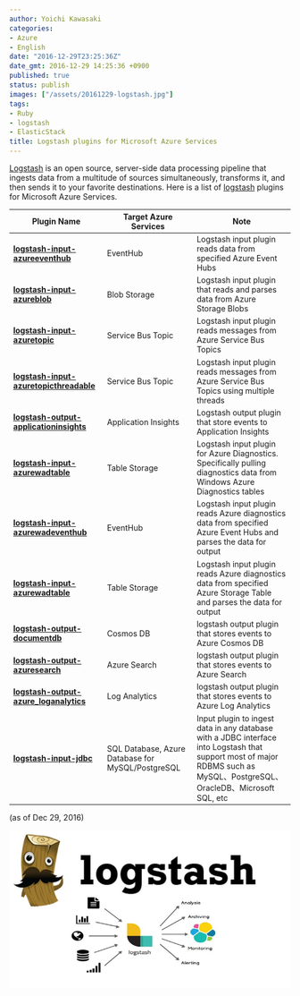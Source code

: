 ```yaml
---
author: Yoichi Kawasaki
categories:
- Azure
- English
date: "2016-12-29T23:25:36Z"
date_gmt: 2016-12-29 14:25:36 +0900
published: true
status: publish
images: ["/assets/20161229-logstash.jpg"]
tags:
- Ruby
- logstash
- ElasticStack
title: Logstash plugins for Microsoft Azure Services
---
```


[Logstash](https://www.elastic.co/products/logstash) is an open source, server-side data processing pipeline that ingests data from a multitude of sources simultaneously, transforms it, and then sends it to your favorite destinations. Here is a list of [logstash](https://www.elastic.co/products/logstash) plugins for Microsoft Azure Services. 

| Plugin Name   | Target Azure Services | Note | 
| ------------- | ------------- | ------------- |
| <strong><a href="https://github.com/Azure/azure-diagnostics-tools/tree/master/Logstash/logstash-input-azureeventhub">logstash-input-azureeventhub</a></strong> |	EventHub	| Logstash input plugin reads data from specified Azure Event Hubs |
| <strong><a href="https://github.com/Azure/azure-diagnostics-tools/tree/master/Logstash/logstash-input-azureblob">logstash-input-azureblob</a></strong> |	Blob Storage |	Logstash input plugin that reads and parses data from Azure Storage Blobs |
| <strong><a href="https://github.com/Azure/azure-diagnostics-tools/tree/master/Logstash/logstash-input-azuretopic">logstash-input-azuretopic</a></strong> | 	Service Bus Topic | Logstash input plugin reads messages from Azure Service Bus Topics |
| <strong><a href="https://github.com/Azure/azure-diagnostics-tools/tree/master/Logstash/logstash-input-azuretopicthreadable">logstash-input-azuretopicthreadable</a></strong> |	Service Bus Topic |	Logstash input plugin reads messages from Azure Service Bus Topics using multiple threads |
| <strong><a href="https://github.com/Azure/azure-diagnostics-tools/tree/master/Logstash/logstash-output-applicationinsights">logstash-output-applicationinsights</a></strong> |	Application Insights | Logstash output plugin that store events to Application Insights |
| <strong><a href="https://github.com/Azure/azure-diagnostics-tools/tree/master/Logstash/logstash-input-azurewadtable">logstash-input-azurewadtable </a></strong> | Table Storage | Logstash input plugin for Azure Diagnostics. Specifically pulling diagnostics data from Windows Azure Diagnostics tables |
| <strong><a href="https://github.com/Azure/azure-diagnostics-tools/tree/master/Logstash/logstash-input-azuretopicthreadable">logstash-input-azurewadeventhub</a></strong> |	EventHub | Logstash input plugin reads Azure diagnostics data from specified Azure Event Hubs and parses the data for output |
| <strong><a href="https://github.com/Azure/azure-diagnostics-tools/tree/master/Logstash/logstash-input-azurewadtable">logstash-input-azurewadtable </a></strong> | Table Storage	| Logstash input plugin reads Azure diagnostics data from specified Azure Storage Table and parses the data for output |
| <strong><a href="https://github.com/yokawasa/logstash-output-documentdb">logstash-output-documentdb</a></strong> | Cosmos DB	| logstash output plugin that stores events to Azure Cosmos DB |
| <strong><a href="https://github.com/yokawasa/logstash-output-azuresearch">logstash-output-azuresearch</a></strong> |	Azure Search | logstash output plugin that stores events to Azure Search |
| <strong><a href="https://github.com/yokawasa/logstash-output-azure_loganalytics">logstash-output-azure_loganalytics</a></strong> | Log Analytics | logstash output plugin that stores events to Azure Log Analytics |
| <strong><a href="https://www.elastic.co/guide/en/logstash/current/plugins-inputs-jdbc.html">logstash-input-jdbc</a></strong> | SQL Database, Azure Database for MySQL/PostgreSQL | Input plugin to ingest data in any database with a JDBC interface into Logstash that support most of major RDBMS such as MySQL、PostgreSQL、OracleDB、Microsoft SQL, etc |

(as of Dec 29, 2016)

[
![logstash](/assets/20161229-logstash.jpg)
](https://www.elastic.co/products/logstash)
